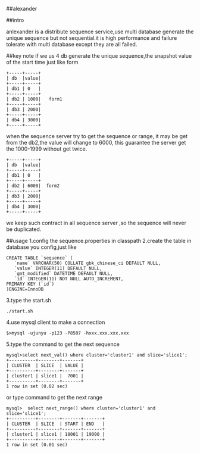 ##alexander

##intro

anlexander is a distribute sequence service,use multi database generate the unique sequence but not sequential.it is high performance and failure tolerate with multi database except they are all failed.

##key note
if we us 4 db generate the unique sequence,the snapshot value of the start time just like form

    +-----+-----+
    | db  |value|
    +-----+-----+
    | db1 | 0   |
    +-----+-----+
    | db2 | 1000|   form1
    +-----+-----+
    | db3 | 2000|
	+-----+-----+
	| db4 | 3000|
	+-----+-----+

when the sequence server try to get the sequence or range, it may be get from the db2,the value will change to 6000, this guarantee the server get the 1000-1999 without get twice.
   
    +-----+-----+
    | db  |value|
    +-----+-----+
    | db1 | 0   |
    +-----+-----+
    | db2 | 6000|  form2
    +-----+-----+
    | db3 | 2000|
    +-----+-----+
    | db4 | 3000|
    +-----+-----+
we keep such contract in all sequence server ,so the sequence will never be duplicated.

##usage
1.config the sequence.properties in classpath
2.create the table in database you config,just like 
   
    CREATE TABLE `sequence` (
       `name` VARCHAR(50) COLLATE gbk_chinese_ci DEFAULT NULL,
       `value` INTEGER(11) DEFAULT NULL,
       `gmt_modified` DATETIME DEFAULT NULL,
       `id` INTEGER(11) NOT NULL AUTO_INCREMENT,
    PRIMARY KEY (`id`)
    )ENGINE=InnoDB

3.type the start.sh
    
    ./start.sh
  
4.use mysql client to make a connection
    
    $>mysql -ujunyu -p123 -P8507 -hxxx.xxx.xxx.xxx
    
5.type the command to get the next sequence
    
    mysql>select next_val() where cluster='cluster1' and slice='slice1';
    +----------+--------+-------+
    | CLUSTER  | SLICE  | VALUE |
    +----------+--------+-------+
    | cluster1 | slice1 |  7001 |
    +----------+--------+-------+
    1 row in set (0.02 sec)
  
  or type command to get the next range
    
    mysql>  select next_range() where cluster='cluster1' and slice='slice1';
    +----------+--------+-------+-------+
    | CLUSTER  | SLICE  | START | END   |
    +----------+--------+-------+-------+
    | cluster1 | slice1 | 18001 | 19000 |
    +----------+--------+-------+-------+
    1 row in set (0.01 sec)
  
